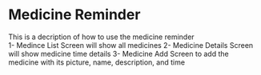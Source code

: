 
# Medicine Reminder
This is a decription of how to use the medicine reminder  
1- Medince List Screen will show all medicines
2- Medicine Details Screen will show medicine time details
3- Medicine Add Screen to add the medicine with its picture, name, description, and time
